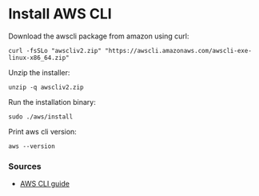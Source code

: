 # Install AWS CLI

Download the awscli package from amazon using curl:
```shell
curl -fsSLo "awscliv2.zip" "https://awscli.amazonaws.com/awscli-exe-linux-x86_64.zip"
```

Unzip the installer:
```shell
unzip -q awscliv2.zip
```

Run the installation binary:
```shell
sudo ./aws/install
```

Print aws cli version:
```shell
aws --version
```

### Sources

- [AWS CLI guide](https://docs.aws.amazon.com/cli/latest/userguide/getting-started-install.html)

